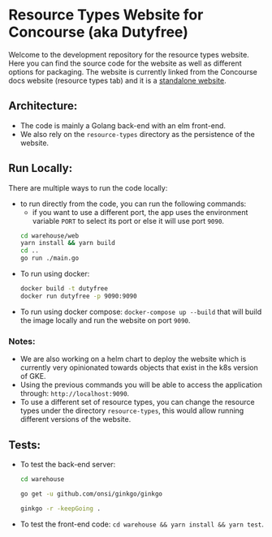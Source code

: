 # Resource Types Website for Concourse (aka Dutyfree)
Welcome to the development repository for the resource types website. Here you can find the source code for the website as well as different options for packaging. The website is currently linked from the Concourse docs website (resource types tab) and it is a [standalone website](https://resource-types.concourse-ci.org).

## Architecture:

- The code is mainly a Golang back-end with an elm front-end.
- We also rely on the `resource-types` directory as the persistence of the website.

## Run Locally:
There are multiple ways to run the code locally:

- to run directly from the code, you can run the following commands:
  - if you want to use a different port, the app uses the environment variable `PORT` to select its port or else it will use port `9090`.
  ```bash
  cd warehouse/web
  yarn install && yarn build
  cd ..
  go run ./main.go
  ```
- To run using docker:
  ```bash
  docker build -t dutyfree
  docker run dutyfree -p 9090:9090
  ```
- To run using docker compose: `docker-compose up --build` that will build the image locally and run the website on port `9090`.

### Notes:

- We are also working on a helm chart to deploy the website which is currently very opinionated towards objects that exist in the k8s version of GKE.
- Using the previous commands you will be able to access the application through: `http://localhost:9090`.
- To use a different set of resource types, you can change the resource types under the directory `resource-types`, this would allow running different versions of the website.

## Tests:

- To test the back-end server:
  ```bash
  cd warehouse

  go get -u github.com/onsi/ginkgo/ginkgo

  ginkgo -r -keepGoing .
  ```

- To test the front-end code: `cd warehouse && yarn install && yarn test`.
